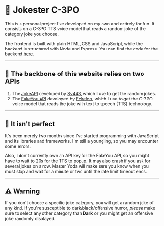 # 🤖 Jokester C-3PO
This is a personal project I've developed on my own and entirely for fun. It consists on a C-3PO TTS voice model that reads a random joke of the category joke you choose.<br>

The frontend is built with plain HTML, CSS and JavaScript, while the backend is structured with Node and Express. You can find the code for the backend [here](https://github.com/AaronLlasat/c3po-api "C-3PO API").

---

## 🦴 The backbone of this website relies on two APIs
1) The [JokeAPI](https://sv443.net/jokeapi/v2/ "JokeAPI") developed by [Sv443](https://github.com/Sv443 "Sv443"), which I use to get the random jokes. 
2) The [FakeYou API](https://docs.fakeyou.com/#/ "FakeYou API") developed by [Echelon](https://github.com/echelon "Echelon"), which I use to get the C-3PO voice model that reads the joke with text to speech (TTS) technology.

---

## 🤷 It isn't perfect
It's been merely two months since I've started programming with JavaScript and its libraries and frameworks. I'm still a youngling, so you may encounter some errors.<br>

Also, I don't currently own an API key for the FakeYou API, so you might have to wait to 20s for the TTS to popup. It may also crash if you ask for several jokes on a row. Master Yoda will make sure you know when you must stop and wait for a minute or two until the rate limit timeout ends.

---

## ⚠️ Warning
If you don't choose a specific joke category, you will get a random joke of any kind. If you're susceptible to dark/black/offensive humor, *please* make sure to select any other category than **Dark** or you might get an offensive joke randomly displayed.
